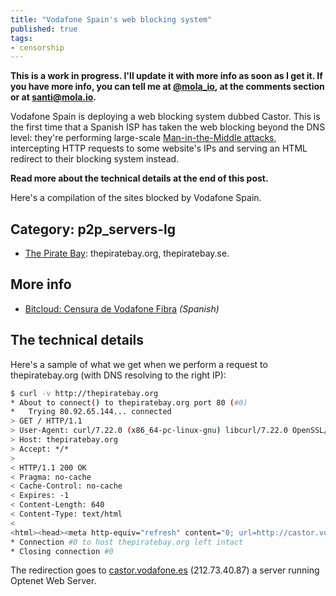 ```yaml
--- 
title: "Vodafone Spain's web blocking system"
published: true
tags:
- censorship
---
```


**This is a work in progress. I'll update it with more info as soon as I get it. If you have more info, you can tell me at [@mola_io](http://twitter.com/mola_io), at the comments section or at santi@mola.io.**

Vodafone Spain is deploying a web blocking system dubbed Castor. This is the first time that a Spanish ISP has taken the web blocking beyond the DNS level: they're performing large-scale [Man-in-the-Middle attacks](http://en.wikipedia.org/wiki/Man-in-the-middle_attack), intercepting HTTP requests to some website's IPs and serving an HTML redirect to their blocking system instead.

**Read more about the technical details at the end of this post.**

Here's a compilation of the sites blocked by Vodafone Spain.

## Category: p2p\_servers-lg

- [The Pirate Bay](http://thepiratebay.org): thepiratebay.org, thepiratebay.se.


## More info

- [Bitcloud: Censura de Vodafone Fibra](http://www.bitcloud.es/2014/12/censura-de-vodafone-fibra.html?m=1) *(Spanish)*

## The technical details

Here's a sample of what we get when we perform a request to thepiratebay.org (with DNS resolving to the right IP):

```bash
$ curl -v http://thepiratebay.org
* About to connect() to thepiratebay.org port 80 (#0)
*   Trying 80.92.65.144... connected
> GET / HTTP/1.1
> User-Agent: curl/7.22.0 (x86_64-pc-linux-gnu) libcurl/7.22.0 OpenSSL/1.0.1 zlib/1.2.3.4 libidn/1.23 librtmp/2.3
> Host: thepiratebay.org
> Accept: */*
> 
< HTTP/1.1 200 OK
< Pragma: no-cache
< Cache-Control: no-cache
< Expires: -1
< Content-Length: 640
< Content-Type: text/html
< 
<html><head><meta http-equiv="refresh" content="0; url=http://castor.vodafone.es/public/stoppages/stop.htmopt?CAT=%5Bp2p_servers-lg%7CVDFLegal-lu%5D&RULE=%5BPoliticaLegal%5D&DATETIME=%5B26/Jan/2015:23:32:14%5D&FILE=-&CODE=06de8af1c97a7e4a6a74a83eba063d40fee3f29ce9f246546bf8b3237503f730a902db232a8b86f9d577b9f62db0c7e8e959f5fd91ea8f8e3607d4c824db1d8f79ef996cba9b33da07a38f63c32211bd39275e99f61120df&LANG=esp&optcheckwfsp=%29%3E%E8%05%EB%E5%A5%2C%2BA%AF%A8u%F7%C1%17%B87%C1e&URL=http://thepiratebay.org/&ui=D6Ime4pzx5jhP%2FHbLzMZomjBakeo0jkVKrJXvhphCbORHbWu7q6J638wQ702CwB1&IP=077.231.234.167&USER=-&CLIENTID=-"></head><body></body></html>
* Connection #0 to host thepiratebay.org left intact
* Closing connection #0
```

The redirection goes to [castor.vodafone.es](castor.vodafone.es) (212.73.40.87) a server running Optenet Web Server.
